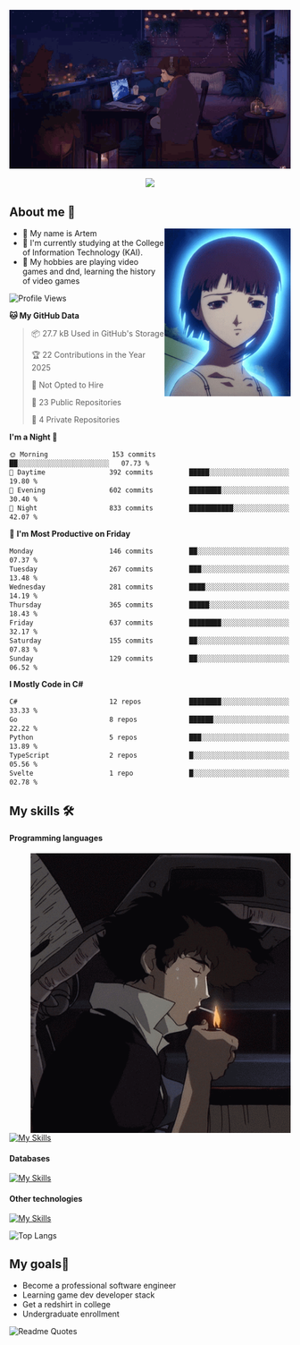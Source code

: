 <div align="center">
  <p>
    <img src="assets/lo-fi.gif">
  </p>
  <p>
    <img src="https://readme-typing-svg.herokuapp.com?color=%2336BCF7&lines=Welcome-to-my-profile&center=true&width=380&height=50&duration=4000&pause=1000">
  </p>
</div>

<div>
  <h2>About me 🚀</h2>
   <div align="center">
    <img src="assets/lain2.gif" align="right" height="300px">
  </div>
  <ul>
    <li>👨 My name is Artem</li>
    <li>🌱 I'm currently studying at the College of Information Technology (KAI).</li>
    <li>👾 My hobbies are playing video games and dnd, learning the history of video games </li>
  </ul>
</div>


<!--START_SECTION:waka-->
![Profile Views](http://img.shields.io/badge/Profile%20Views-3-blue)

**🐱 My GitHub Data** 

> 📦 27.7 kB Used in GitHub's Storage 
 > 
> 🏆 22 Contributions in the Year 2025
 > 
> 🚫 Not Opted to Hire
 > 
> 📜 23 Public Repositories 
 > 
> 🔑 4 Private Repositories 
 > 
**I'm a Night 🦉** 

```text
🌞 Morning                153 commits         ██░░░░░░░░░░░░░░░░░░░░░░░   07.73 % 
🌆 Daytime                392 commits         █████░░░░░░░░░░░░░░░░░░░░   19.80 % 
🌃 Evening                602 commits         ████████░░░░░░░░░░░░░░░░░   30.40 % 
🌙 Night                  833 commits         ███████████░░░░░░░░░░░░░░   42.07 % 
```
📅 **I'm Most Productive on Friday** 

```text
Monday                   146 commits         ██░░░░░░░░░░░░░░░░░░░░░░░   07.37 % 
Tuesday                  267 commits         ███░░░░░░░░░░░░░░░░░░░░░░   13.48 % 
Wednesday                281 commits         ████░░░░░░░░░░░░░░░░░░░░░   14.19 % 
Thursday                 365 commits         █████░░░░░░░░░░░░░░░░░░░░   18.43 % 
Friday                   637 commits         ████████░░░░░░░░░░░░░░░░░   32.17 % 
Saturday                 155 commits         ██░░░░░░░░░░░░░░░░░░░░░░░   07.83 % 
Sunday                   129 commits         ██░░░░░░░░░░░░░░░░░░░░░░░   06.52 % 
```


**I Mostly Code in C#** 

```text
C#                       12 repos            ████████░░░░░░░░░░░░░░░░░   33.33 % 
Go                       8 repos             ██████░░░░░░░░░░░░░░░░░░░   22.22 % 
Python                   5 repos             ███░░░░░░░░░░░░░░░░░░░░░░   13.89 % 
TypeScript               2 repos             █░░░░░░░░░░░░░░░░░░░░░░░░   05.56 % 
Svelte                   1 repo              █░░░░░░░░░░░░░░░░░░░░░░░░   02.78 % 
```




<!--END_SECTION:waka-->

## My skills 🛠️
#### Programming languages
<div align="center">
  <img src="assets/bebop_smoke.gif" align="right" height="500px">
</div>


[![My Skills](https://skillicons.dev/icons?i=go,cs,python)](https://skillicons.dev)
#### Databases
[![My Skills](https://skillicons.dev/icons?i=mysql,mongodb,postgres)](https://skillicons.dev)
#### Other technologies
[![My Skills](https://skillicons.dev/icons?i=unity,docker,git,wasm,githubactions,kafka)](https://skillicons.dev)

![Top Langs](https://github-readme-stats.vercel.app/api/top-langs/?username=nifle3&layout=compact&theme=nord)


## My goals🚀
- Become a professional software engineer
- Learning game dev developer stack
- Get a redshirt in college
- Undergraduate enrollment

![Readme Quotes](https://quotes-github-readme.vercel.app/api?type=horizontal&theme=nord) 
